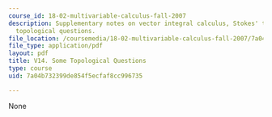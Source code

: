 ```yaml
---
course_id: 18-02-multivariable-calculus-fall-2007
description: Supplementary notes on vector integral calculus, Stokes' theorem, and
  topological questions.
file_location: /coursemedia/18-02-multivariable-calculus-fall-2007/7a04b732399de854f5ecfaf8cc996735_topological_ques.pdf
file_type: application/pdf
layout: pdf
title: V14. Some Topological Questions
type: course
uid: 7a04b732399de854f5ecfaf8cc996735

---
```

None